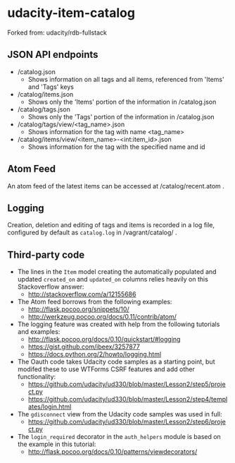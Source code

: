 udacity-item-catalog
=============
Forked from: udacity/rdb-fullstack

JSON API endpoints
-------------
- /catalog.json
    + Shows information on all tags and all items, referenced from 'Items' and 'Tags' keys
- /catalog/items.json
    + Shows only the 'Items' portion of the information in /catalog.json
- /catalog/tags.json
    + Shows only the 'Tags' portion of the information in /catalog.json
- /catalog/tags/view/\<tag_name>.json
    + Shows information for the tag with name <tag_name>
- /catalog/items/view/\<item_name>-\<int:item_id>.json
    + Shows information for the tag with the specified name and id

Atom Feed
--------------
An atom feed of the latest items can be accessed at /catalog/recent.atom .

Logging
--------------
Creation, deletion and editing of tags and items is recorded in a log file, configured by default as `catalog.log` in /vagrant/catalog/ .

Third-party code
--------------
- The lines in the `Item` model creating the automatically populated and updated `created_on` and `updated_on` columns relies heavily on this Stackoverflow answer:
    + http://stackoverflow.com/a/12155686
- The Atom feed borrows from the following examples:
    + http://flask.pocoo.org/snippets/10/
    + http://werkzeug.pocoo.org/docs/0.11/contrib/atom/
- The logging feature was created with help from the following tutorials and examples:
    + http://flask.pocoo.org/docs/0.10/quickstart/#logging
    + https://gist.github.com/ibeex/3257877
    + https://docs.python.org/2/howto/logging.html
- The Oauth code takes Udacity code samples as a starting point, but modifed these to use WTForms CSRF features and add other functionality:
    + https://github.com/udacity/ud330/blob/master/Lesson2/step5/project.py
    + https://github.com/udacity/ud330/blob/master/Lesson2/step4/templates/login.html
- The `gdisconnect` view from the Udacity code samples was used in full:
    + https://github.com/udacity/ud330/blob/master/Lesson2/step6/project.py
- The `login_required` decorator in the `auth_helpers` module is based on the example in this tutorial:
    + http://flask.pocoo.org/docs/0.10/patterns/viewdecorators/